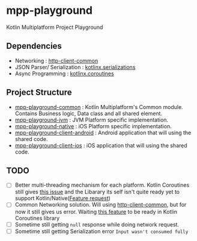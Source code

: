 # mpp-playground
Kotlin Multiplatform Project Playground

## Dependencies
- Networking : [http-client-common](https://github.com/Kotlin/kotlinx.serialization)
- JSON Parser/ Serialization : [kotlinx.serializations](https://github.com/Kotlin/kotlinx.serialization)
- Async Programming : [kotlinx.coroutines](https://github.com/Kotlin/kotlinx.coroutines)

## Project Structure
- [mpp-playground-common](https://github.com/RR12/mpp-playground/tree/master/mpp-playground-common) : Kotlin Multiplatform's Common module. Contains Business logic, Data class and all shared element.
- [mpp-playground-jvm](https://github.com/RR12/mpp-playground/tree/master/mpp-playground-jvm) : JVM Platform specific implementation.
- [mpp-playground-native](https://github.com/RR12/mpp-playground/tree/master/mpp-playground-native) : iOS Platform specific implementation.
- [mpp-playground-client-android](https://github.com/RR12/mpp-playground/tree/master/mpp-playground-client-android) : Android application that will using the shared code.
- [mpp-playground-client-ios](https://github.com/RR12/mpp-playground/tree/master/mpp-playground-client-ios) : iOS application that will using the shared code.

## TODO
* [ ] Better multi-threading mechanism for each platform. Kotlin Coroutines still gives [this issue](https://github.com/JetBrains/kotlin-native/issues/1815) and the Libarary its self isn't quite ready yet to support Kotlin/Native([Feature request](https://github.com/Kotlin/kotlinx.coroutines/issues/462))
* [ ] Common Networking solution. Will using [http-client-common](https://github.com/Kotlin/kotlinx.serialization), but for now it still gives us error. Waiting [this feature](https://github.com/Kotlin/kotlinx.coroutines/issues/462) to be ready in Kotlin Coroutines library 
* [ ] Sometime still getting `null` response while doing network request. 
* [ ] Sometime still getting Serialization error `Input wasn't consumed fully`

